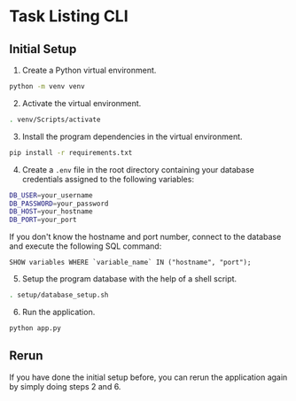 # Task Listing CLI

## Initial Setup

1. Create a Python virtual environment.

```sh
python -m venv venv
```

2. Activate the virtual environment.

```sh
. venv/Scripts/activate
```

3. Install the program dependencies in the virtual environment.

```sh
pip install -r requirements.txt
```

4. Create a `.env` file in the root directory containing your database credentials assigned to the following variables:

```sh
DB_USER=your_username
DB_PASSWORD=your_password
DB_HOST=your_hostname
DB_PORT=your_port
```

If you don't know the hostname and port number, connect to the database and execute the following SQL command:

```mysql
SHOW variables WHERE `variable_name` IN ("hostname", "port");
```

5. Setup the program database with the help of a shell script.

```sh
. setup/database_setup.sh
```

6. Run the application.

```sh
python app.py
```

## Rerun

If you have done the initial setup before, you can rerun the application again by simply doing steps 2 and 6.

